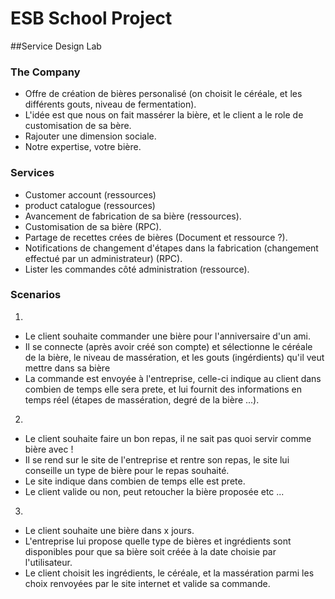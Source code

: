 # ESB School Project

##Service Design Lab

### The Company

- Offre de création de bières personalisé (on choisit le céréale, et les différents gouts, niveau de fermentation).
- L'idée est que nous on fait massérer la bière, et le client a le role de customisation de sa bère.
- Rajouter une dimension sociale.
- Notre expertise, votre bière.

### Services

- Customer account (ressources)
- product catalogue (ressources)
- Avancement de fabrication de sa bière (ressources).
- Customisation de sa bière (RPC).
- Partage de recettes crées de bières (Document et ressource ?).
- Notifications de changement d'étapes dans la fabrication (changement effectué par un administrateur) (RPC).
- Lister les commandes côté administration (ressource).

### Scenarios

1)  
- Le client souhaite commander une bière pour l'anniversaire d'un ami.
- Il se connecte (après avoir créé son compte) et sélectionne le céréale de la bière, le niveau de massération, et les gouts (ingérdients) qu'il veut mettre dans sa bière
- La commande est envoyée à l'entreprise, celle-ci indique au client dans combien de temps elle sera prete, et lui fournit des informations en temps réel (étapes de massération, degré de la bière ...). 

2)  
- Le client souhaite faire un bon repas, il ne sait pas quoi servir comme bière avec !
- Il se rend sur le site de l'entreprise et rentre son repas, le site lui conseille un type de bière pour le repas souhaité.
- Le site indique dans combien de temps elle est prete.
- Le client valide ou non, peut retoucher la bière proposée etc ...

3) 
- Le client souhaite une bière dans x jours.
- L'entreprise lui propose quelle type de bières et ingrédients sont disponibles pour que sa bière soit créée à la date choisie par l'utilisateur.
- Le client choisit les ingrédients, le céréale, et la massération parmi les choix renvoyées par le site internet et valide sa commande.